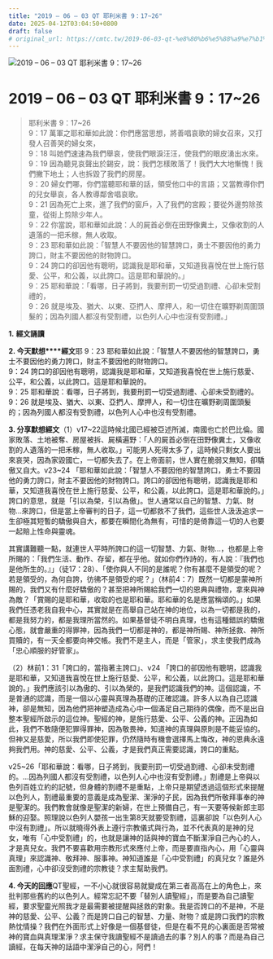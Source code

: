 ```yaml
---
title: "2019 – 06 – 03 QT 耶利米書 9：17~26"
date: 2025-04-12T03:04:50+0800
draft: false
# original_url: https://cmtc.tw/2019-06-03-qt-%e8%80%b6%e5%88%a9%e7%b1%b3%e6%9b%b8-9%ef%bc%9a1726
---
```


![2019 – 06 – 03 QT 耶利米書 9：17\~26](/images/qt.jpg   "2019 – 06 – 03 QT 耶利米書 9：17\~26")

# 2019 – 06 – 03 QT 耶利米書 9：17\~26

> 耶利米書 9：17\~26  
> 9：17 萬軍之耶和華如此說：你們應當思想，將善唱哀歌的婦女召來，又打發人召善哭的婦女來，  
> 9：18 叫她們速速為我們舉哀，使我們眼淚汪汪，使我們的眼皮湧出水來。  
> 9：19 因為聽見哀聲出於錫安，說：我們怎樣敗落了！我們大大地慚愧！我們撇下地土；人也拆毀了我們的房屋。  
> 9：20 婦女們哪，你們當聽耶和華的話，領受他口中的言語；又當教導你們的兒女舉哀，各人教導鄰舍唱哀歌。  
> 9：21 因為死亡上來，進了我們的窗戶，入了我們的宮殿；要從外邊剪除孩童，從街上剪除少年人。  
> 9：22 你當說，耶和華如此說：人的屍首必倒在田野像糞土，又像收割的人遺落的一把禾稼，無人收取。  
> 9：23 耶和華如此說：「智慧人不要因他的智慧誇口，勇士不要因他的勇力誇口，財主不要因他的財物誇口。  
> 9：24 誇口的卻因他有聰明，認識我是耶和華，又知道我喜悅在世上施行慈愛、公平，和公義，以此誇口。這是耶和華說的。」  
> 9：25 耶和華說：「看哪，日子將到，我要刑罰一切受過割禮、心卻未受割禮的，  
> 9：26 就是埃及、猶大、以東、亞捫人、摩押人，和一切住在曠野剃周圍頭髮的；因為列國人都沒有受割禮，以色列人心中也沒有受割禮。」

**1.** **經文誦讀**

**2. 今天默想****經文**耶 9：23 耶和華如此說：「智慧人不要因他的智慧誇口，勇士不要因他的勇力誇口，財主不要因他的財物誇口。  
9：24 誇口的卻因他有聰明，認識我是耶和華，又知道我喜悅在世上施行慈愛、公平，和公義，以此誇口。這是耶和華說的。  
9：25 耶和華說：看哪，日子將到，我要刑罰一切受過割禮、心卻未受割禮的。  
9：26 就是埃及、猶大、以東、亞捫人、摩押人，和一切住在曠野剃周圍頭髮的；因為列國人都沒有受割禮，以色列人心中也沒有受割禮。

**3. 分享默想經文**（1）v17\~22這時候北國已經被亞述所滅，南國也亡於巴比倫。國家敗落、土地被奪、房屋被拆、屍橫遍野：「人的屍首必倒在田野像糞土，又像收割的人遺落的一把禾稼，無人收取。」可能男人死得太多了，這時候只剩女人要出來哀哭，因為家毀國亡，一切都失去了。在上帝面前，世人實在脆弱又無知，卻驕傲又自大。v23\~24 「耶和華如此說：「智慧人不要因他的智慧誇口，勇士不要因他的勇力誇口，財主不要因他的財物誇口。誇口的卻因他有聰明，認識我是耶和華，又知道我喜悅在世上施行慈愛、公平，和公義，以此誇口。這是耶和華說的。」誇口的意思，就是「引以為榮，引以為傲」。世人通常以自己的智慧、力氣、財物…來誇口，但是當上帝審判的日子，這一切都救不了我們，這些世人汲汲追求一生卻極其短暫的驕傲與自大，都要在瞬間化為無有，可惜的是倚靠這一切的人也要一起賠上性命與靈魂。

其實講難聽一點，就連世人平時所誇口的這一切智慧、力氣、財物…，也都是上帝所賜的：「我們生活、動作、存留，都在乎他。就如你們作詩的，有人說：『我們也是他所生的。』」（徒17：28）、「使你與人不同的是誰呢？你有甚麼不是領受的呢？若是領受的，為何自誇，彷彿不是領受的呢？」（林前4：7）既然一切都是蒙神所賜的，我們又有什麼好驕傲的？甚至把神所賜給我們一切的恩典與禮物，拿來與神為敵？「賞賜的是耶和華，收取的也是耶和華。耶和華的名是應當稱頌的。」如果我們任憑老我自我中心，其實就是在高舉自己站在神的地位，以為一切都是我的，都是我努力的，都是我理所當然的。如果基督徒不明白真理，也有這種錯誤的驕傲心態，就會嚴重的得罪神，因為我們一切都是神的，都是神所賜、神所拯救、神所買贖的，有一天全都要向神交帳。我們不是主人，而是「管家」，求主使我們成為「忠心順服的好管家」。

（2）林前1：31「誇口的，當指著主誇口」、v24 「誇口的卻因他有聰明，認識我是耶和華，又知道我喜悅在世上施行慈愛、公平，和公義，以此誇口。這是耶和華說的。」我們應該引以為傲的、引以為榮的，是我們認識我們的神。這個認識，不是普通的認識，而是一個以心靈與真理為基礎的正確認識。許多人以為自己認識神，卻是無知，因為他們把神塑造成為心中一個滿足自己期待的偶像，而不是出自整本聖經所啟示的這位神。聖經的神，是施行慈愛、公平、公義的神。正因為如此，我們不敢隨便犯罪得罪神，因為敬畏神，知道神的真理與原則是不能妥協的。但神又是慈愛，所以我們即使犯罪，仍然隨時有機會選擇馬上悔改，神的恩典永遠夠我們用。神的慈愛、公平、公義，才是我們真正需要認識，誇口的重點。

v25\~26「耶和華說：看哪，日子將到，我要刑罰一切受過割禮、心卻未受割禮的。…因為列國人都沒有受割禮，以色列人心中也沒有受割禮。」割禮是上帝與以色列百姓立約的記號，但身體的割禮不是重點，上帝只是期望透過這個形式來提醒以色列人，割禮最重要的意義是成為聖潔、潔淨的子民，因為我們所敬拜事奉的神是聖潔的。我們教會就像是聖潔的新婦，在世上預備自己，有一天要等候新郎主耶穌的迎娶。照理說以色列人嬰孩一出生第8天就要受割禮，這裏卻說「以色列人心中沒有割禮」。所以就曉得外表上遵行宗教儀式與行為，並不代表真的是神的兒女，唯有「心中受割禮」的，也就是讓神的話與神的寶血不斷潔淨自己內心的人，才是真兒女。我們不要喜歡用宗教形式來應付上帝，而是要直指內心，用「心靈與真理」來認識神、敬拜神、服事神。神知道誰是「心中受割禮」的真兒女？誰是外面割禮，心中卻沒受割禮的宗教徒？求主幫助我們。

**4. 今天的回應**QT聖經，一不小心就很容易就變成在第三者高高在上的角色上，來批判那些舊約的以色列人。經常忘記不要「替別人讀聖經」，而是要為自己讀聖經，要求聖靈光照我才是最需要被提醒與拯救的對象。我是否誇口的不是神，不是神的慈愛、公平、公義？而是誇口自己的智慧、力量、財物？或是誇口我們的宗教熱忱情操？我們在外面形式上好像是一個基督徒，但是在看不見的心裏面是否常被神的寶血與真理潔淨？求主保守我讀聖經不是讀過去的事？別人的事？而是為自己讀經，在每天神的話語中潔淨自己的心，阿們！
